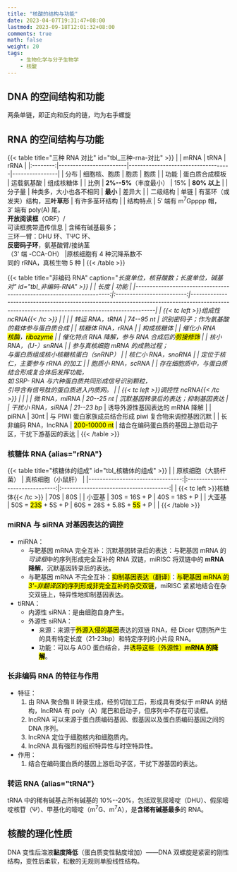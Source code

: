 ```yaml
---
title: "核酸的结构与功能"
date: 2023-04-07T19:31:47+08:00
lastmod: 2023-09-18T12:01:32+08:00
comments: true
math: false
weight: 20
tags:
    - 生物化学与分子生物学
    - 核酸
---
```


<!--more-->

## DNA 的空间结构和功能

两条单链，即正向和反向的链，均为右手螺旋

## RNA 的空间结构与功能

{{< table title="三种 RNA 对比" id="tbl_三种-rna-对比" >}}
|          | mRNA                   | tRNA                               | rRNA           |
|:--------:|------------------------|------------------------------------|----------------|
|   分布   | 细胞核、胞质           | 胞质                               | 胞质           |
|   功能   | 蛋白质合成模板         | 运载氨基酸                         | 组成核糖体     |
|   比例   | **2%--5%**（丰度最小） | 15%                                | **80% 以上**   |
|  分子量  | 种类多，大小也各不相同 | **最小**                           | 差异大         |
| 二级结构 | 单链                   | 有茎环（或发夹）结构，**三叶草形** | 有许多茎环结构 |
| 结构特点 | 5′ 端有 m<sup>7</sup>Gpppp 帽，<br/>3′ 端有 poly(A) 尾，<br/>**开放阅读框**（ORF）/<br/>可读框携带遗传信息 | 含稀有碱基最多；<br/>三环一臂：DHU 环、TΨC 环、<br/>**反密码子环**，氨基酸臂/接纳茎<br/>（3' 端 -CCA-OH） |原核细胞有 4 种沉降系数不<br/>同的 rRNA，真核生物 5 种 |
{{< /table >}}

{{< table title="非编码 RNA" caption="*长度单位，核苷酸数；**长度单位，碱基对" id="tbl_非编码-RNA" >}}
|                                                                      |            长度           | 功能                                                                                                                                         |
|---------------------------------------------------------------------:|:-------------------------:|-----------------------------------------------------------------------------------------------------------------------------------------------|
|                               {{< tc left >}}组成性 ncRNA{{< /tc >}} |                           |                                                                                                                                              |
|                                                       转运 RNA，tRNA |         74--95 nt*        | 识别密码子；作为氨基酸的载体参与蛋白质合成                                                                                                   |
|                                                     核糖体 RNA，rRNA |                           | 构成核糖体                                                                                                                                   |
| 催化小 RNA<br/><mark>核酶</mark>，<mark><mark>ribozyme</mark></mark> |                           | 催化特点 RNA 降解，参与 RNA 合成后的<mark>剪接修饰</mark>                                                                                    |
|                                                核小 RNA，（U-）snRNA |                           | 参与真核细胞 mRNA 的成熟过程；<br/>与蛋白质组成核小核糖核蛋白（snRNP）                                                                       |
|                                                   核仁小 RNA，snoRNA |                           | 定位于核仁，主要参与 rRNA 的加工                                                                                                             |
|                                                    胞质小 RNA，scRNA |                           | 存在细胞质中，与蛋白质结合形成复合体后发挥功能，<br/>如 SRP- RNA 与六种蛋白质共同形成信号识别颗粒，<br/>引导含有信号肽的蛋白质进入内质网。 |
|                               {{< tc left >}}调控性 ncRNA{{< /tc >}} |                           |                                                                                                                                              |
|                                                        微 RNA，miRNA |         20--25 nt         | 沉默基因转录后的表达；抑制基因表达                                                                                                           |
|                                                    干扰小 RNA，siRNA |        21--23 bp**        | 诱导外源性基因表达的 mRNA 降解                                                                                                               |
|                                                                piRNA |            30nt           | 与 PIWI 蛋白家族成员结合形成 piwi 复合物来调控基因沉默                                                                                       |
|                                                 长非编码 RNA，lncRNA | <mark>200-10000 nt</mark> | 结合在编码蛋白质的基因上游启动子区，干扰下游基因的表达                                                                                       |
{{< /table >}}

### 核糖体 RNA {alias="rRNA"}

{{< table title="核糖体的组成" id="tbl_核糖体的组成" >}}
|                                  |       原核细胞（大肠杆菌）      |           真核细胞（小鼠肝）           |
|---------------------------------:|:-------------------------------:|:--------------------------------------:|
| {{< tc left >}}核糖体{{< /tc >}} |               70S               |                   80S                  |
|                           小亚基 |          30S = 16S + P          |              40S = 18S + P             |
|                           大亚基 | 50S = <mark>23S</mark> + 5S + P | 60S = 28S + 5.8S + <mark>5S</mark> + P |  |
{{< /table >}}

### miRNA 与 siRNA 对基因表达的调控

- miRNA：
    - 与靶基因 mRNA 完全互补：沉默基因转录后的表达：与靶基因 mRNA 的*可读框*中的序列形成完全互补的 RNA 双链，miRISC 将双链中的 **mRNA 降解**，沉默基因转录后的表达。
    - 与靶基因 mRNA 不完全互补：<mark>抑制基因表达（翻译）</mark>：<mark>与靶基因 mRNA 的 *3'-非翻译区*的序列形成非完全互补的杂交双链</mark>，miRISC 紧紧地结合在杂交双链上，特异性地抑制基因表达。
- tiRNA：
    - 内源性 siRNA：是由细胞自身产生。
    - 外源性 siRNA：
        - 来源：来源于<mark>外源入侵的基因</mark>表达的双链 RNA，经 Dicer 切割所产生的具有特定长度（21-23bp）和特定序列的小片段 RNA。
        - 功能：可以与 AGO 蛋白结合，并<mark>诱导这些（外源性）**mRNA 的降解**</mark>。

### 长非编码 RNA 的特征与作用

- 特征：
    1. 由 RNA 聚合酶 Ⅱ 转录生成，经剪切加工后，形成具有类似于 mRNA 的结构，lncRNA 有 poly（A）尾巴和启动子，但序列中不存在可读框。
    2. lncRNA 可以来源于蛋白质编码基因、假基因以及蛋白质编码基因之间的 DNA 序列。
    3. lncRNA 定位于细胞核内和细胞质内。
    4. lncRNA 具有强烈的组织特异性与时空特异性。
- 作用：
    1. 结合在编码蛋白质的基因上游启动子区，干扰下游基因的表达。

### 转运 RNA {alias="tRNA"}

tRNA 中的稀有碱基占所有碱基的 10%--20%，包括双氢尿嘧啶（DHU）、假尿嘧啶核苷（Ψ）、甲基化的嘧啶（m<sup>7</sup>G、m<sup>7</sup>A），是**含稀有碱基最多**的 RNA。

## 核酸的理化性质

DNA 变性后溶液**黏度降低**（蛋白质变性黏度增加）——DNA 双螺旋是紧密的刚性结构，变性后柔软，松散的无规则单股线性结构。
